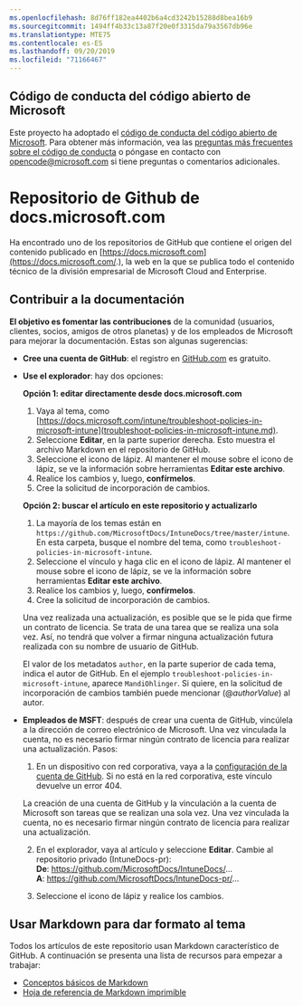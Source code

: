```yaml
---
ms.openlocfilehash: 8d76ff182ea4402b6a4cd3242b15288d8bea16b9
ms.sourcegitcommit: 1494ff4b33c13a87f20e0f3315da79a3567db96e
ms.translationtype: MTE75
ms.contentlocale: es-ES
ms.lasthandoff: 09/20/2019
ms.locfileid: "71166467"
---
```

## <a name="microsoft-open-source-code-of-conduct"></a>Código de conducta del código abierto de Microsoft

Este proyecto ha adoptado el [código de conducta del código abierto de Microsoft](https://opensource.microsoft.com/codeofconduct/).
Para obtener más información, vea las [preguntas más frecuentes sobre el código de conducta](https://opensource.microsoft.com/codeofconduct/faq/) o póngase en contacto con [opencode@microsoft.com](mailto:opencode@microsoft.com) si tiene preguntas o comentarios adicionales.

# <a name="docsmicrosoftcom-github-repository"></a>Repositorio de Github de docs.microsoft.com

Ha encontrado uno de los repositorios de GitHub que contiene el origen del contenido publicado en [https://docs.microsoft.com](https://docs.microsoft.com/.), la web en la que se publica todo el contenido técnico de la división empresarial de Microsoft Cloud and Enterprise.

## <a name="contribute-to-your-documentation"></a>Contribuir a la documentación
**El objetivo es fomentar las contribuciones** de la comunidad (usuarios, clientes, socios, amigos de otros planetas) y de los empleados de Microsoft para mejorar la documentación. Estas son algunas sugerencias:

* **Cree una cuenta de GitHub**: el registro en [GitHub.com](https://www.github.com) es gratuito.

* **Use el explorador**: hay dos opciones: 

    **Opción 1: editar directamente desde docs.microsoft.com**  
    1. Vaya al tema, como [https://docs.microsoft.com/intune/troubleshoot-policies-in-microsoft-intune](troubleshoot-policies-in-microsoft-intune.md). 
    2. Seleccione **Editar**, en la parte superior derecha. Esto muestra el archivo Markdown en el repositorio de GitHub.
    3. Seleccione el icono de lápiz. Al mantener el mouse sobre el icono de lápiz, se ve la información sobre herramientas **Editar este archivo**. 
    4. Realice los cambios y, luego, **confírmelos**. 
    5. Cree la solicitud de incorporación de cambios.
    
    **Opción 2: buscar el artículo en este repositorio y actualizarlo**  
    1. La mayoría de los temas están en `https://github.com/MicrosoftDocs/IntuneDocs/tree/master/intune`. En esta carpeta, busque el nombre del tema, como `troubleshoot-policies-in-microsoft-intune`. 
    2. Seleccione el vínculo y haga clic en el icono de lápiz. Al mantener el mouse sobre el icono de lápiz, se ve la información sobre herramientas **Editar este archivo**. 
    3. Realice los cambios y, luego, **confírmelos**. 
    4. Cree la solicitud de incorporación de cambios. 

  Una vez realizada una actualización, es posible que se le pida que firme un contrato de licencia. Se trata de una tarea que se realiza una sola vez. Así, no tendrá que volver a firmar ninguna actualización futura realizada con su nombre de usuario de GitHub. 
  
  El valor de los metadatos `author`, en la parte superior de cada tema, indica el autor de GitHub. En el ejemplo `troubleshoot-policies-in-microsoft-intune`, aparece `MandiOhlinger`. Si quiere, en la solicitud de incorporación de cambios también puede mencionar (@*authorValue*) al autor.
  
* **Empleados de MSFT**: después de crear una cuenta de GitHub, vincúlela a la dirección de correo electrónico de Microsoft. Una vez vinculada la cuenta, no es necesario firmar ningún contrato de licencia para realizar una actualización. Pasos:

  1. En un dispositivo con red corporativa, vaya a la [configuración de la cuenta de GitHub](https://review.docs.microsoft.com/en-us/help/contribute/contribute-get-started-setup-github?branch=master). Si no está en la red corporativa, este vínculo devuelve un error 404.
  
    La creación de una cuenta de GitHub y la vinculación a la cuenta de Microsoft son tareas que se realizan una sola vez. Una vez vinculada la cuenta, no es necesario firmar ningún contrato de licencia para realizar una actualización. 

  2. En el explorador, vaya al artículo y seleccione **Editar**. Cambie al repositorio privado (IntuneDocs-pr):  
    **De**: https://github.com/MicrosoftDocs/IntuneDocs/...  
    **A**: https://github.com/MicrosoftDocs/IntuneDocs-pr/...
  
  3. Seleccione el icono de lápiz y realice los cambios. 

## <a name="use-markdown-to-format-your-topic"></a>Usar Markdown para dar formato al tema
Todos los artículos de este repositorio usan Markdown característico de GitHub. A continuación se presenta una lista de recursos para empezar a trabajar:

* [Conceptos básicos de Markdown](https://help.github.com/articles/basic-writing-and-formatting-syntax/)
* [Hoja de referencia de Markdown imprimible](https://guides.github.com/pdfs/markdown-cheatsheet-online.pdf)
